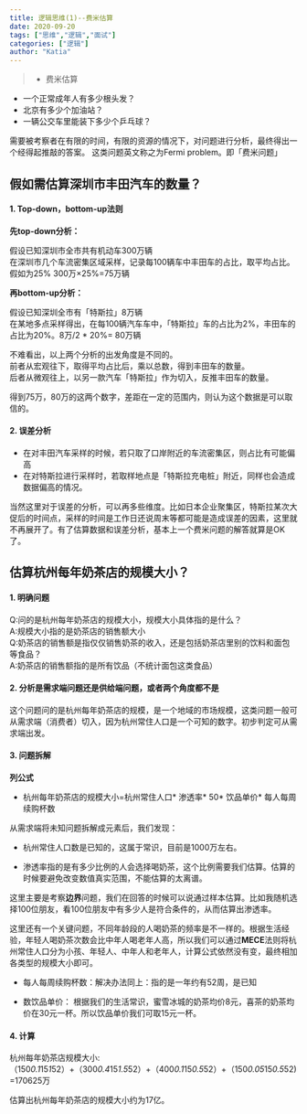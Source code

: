 ```yaml
---
title: 逻辑思维(1)--费米估算
date: 2020-09-20
tags: ["思维","逻辑","面试"]
categories: ["逻辑"]
author: "Katia"
---
```


> * 费米估算

<!--more-->

* 一个正常成年人有多少根头发？  
* 北京有多少个加油站？  
* 一辆公交车里能装下多少个乒乓球？  




需要被考察者在有限的时间，有限的资源的情况下，对问题进行分析，最终得出一个经得起推敲的答案。 
这类问题英文称之为Fermi problem。即「费米问题」


## 假如需估算深圳市丰田汽车的数量？  


#### 1. Top-down，bottom-up法则

**先top-down分析：**

假设已知深圳市全市共有机动车300万辆  
在深圳市几个车流密集区域采样，记录每100辆车中丰田车的占比，取平均占比。  
假如为25%  300万×25%=75万辆  

**再bottom-up分析：**

假设已知深圳全市有「特斯拉」8万辆   
在某地多点采样得出，在每100辆汽车车中，「特斯拉」车的占比为2%，丰田车的占比为20%。8万/2 * 20%= 80万辆 


不难看出，以上两个分析的出发角度是不同的。  
前者从宏观往下，取得平均占比后，乘以总数，得到丰田车的数量。  
后者从微观往上，以另一款汽车「特斯拉」作为切入，反推丰田车的数量。  

得到75万，80万的这两个数字，差距在一定的范围内，则认为这个数据是可以取信的。


#### 2. 误差分析

* 在对丰田汽车采样的时候，若只取了口岸附近的车流密集区，则占比有可能偏高  
* 在对特斯拉进行采样时，若取样地点是「特斯拉充电桩」附近，同样也会造成数据偏高的情况。

当然这里对于误差的分析，可以再多些维度。比如日本企业聚集区，特斯拉某次大促后的时间点，采样的时间是工作日还说周末等都可能是造成误差的因素，这里就不再展开了。有了估算数据和误差分析，基本上一个费米问题的解答就算是OK了。


## 估算杭州每年奶茶店的规模大小？  

#### 1. 明确问题
Q:问的是杭州每年奶茶店的规模大小，规模大小具体指的是什么？  
A:规模大小指的是奶茶店的销售额大小  
Q:奶茶店的销售额是指仅仅销售奶茶的收入，还是包括奶茶店里别的饮料和面包等食品？  
A:奶茶店的销售额指的是所有饮品（不统计面包这类食品）  

#### 2. 分析是需求端问题还是供给端问题，或者两个角度都不是

这个问题问的是杭州每年奶茶店的规模，是一个地域的市场规模，这类问题一般可从需求端（消费者）切入，因为杭州常住人口是一个可知的数字。初步判定可从需求端出发。

#### 3. 问题拆解

**列公式**  
* 杭州每年奶茶店的规模大小=杭州常住人口* 渗透率* 50* 饮品单价* 每人每周续购杯数

从需求端将未知问题拆解成元素后，我们发现：

* 杭州常住人口数是已知的，这属于常识，目前是1000万左右。


* 渗透率指的是有多少比例的人会选择喝奶茶，这个比例需要我们估算。估算的时候要避免改变数值真实范围，不能估算的太离谱。

这里主要是考察**边界**问题，我们在回答的时候可以说通过样本估算。比如我随机选择100位朋友，看100位朋友中有多少人是符合条件的，从而估算出渗透率。

这里还有一个关键问题，不同年龄段的人喝奶茶的频率是不一样的。根据生活经验，年轻人喝奶茶次数会比中年人喝老年人高，所以我们可以通过**MECE**法则将杭州常住人口分为小孩、年轻人、中年人和老年人，计算公式依然没有变，最终相加各类型的规模大小即可。

* 每人每周续购杯数：解决办法同上：指的是一年约有52周，是已知

* 数饮品单价： 根据我们的生活常识，蜜雪冰城的奶茶均价8元，喜茶的奶茶均价在30元一杯。所以饮品单价我们可取15元一杯。

#### 4. 计算

杭州每年奶茶店规模大小:（150*0.1*15*1*52）+（300*0.4*15*1.5*52）+（400*0.1*15*0.5*52）+（150*0.05*15*0.5*52)=170625万

估算出杭州每年奶茶店的规模大小约为17亿。